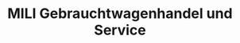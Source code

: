 ---
title: "MILI Gebrauchtwagenhandel und Service"
url: /tangermuende/mili-gebrauchtwagenhandel-und-service/
shop: Autowerkstatt
---